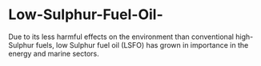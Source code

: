 # Low-Sulphur-Fuel-Oil-
Due to its less harmful effects on the environment than conventional high-Sulphur fuels, low Sulphur fuel oil (LSFO) has grown in importance in the energy and marine sectors.
